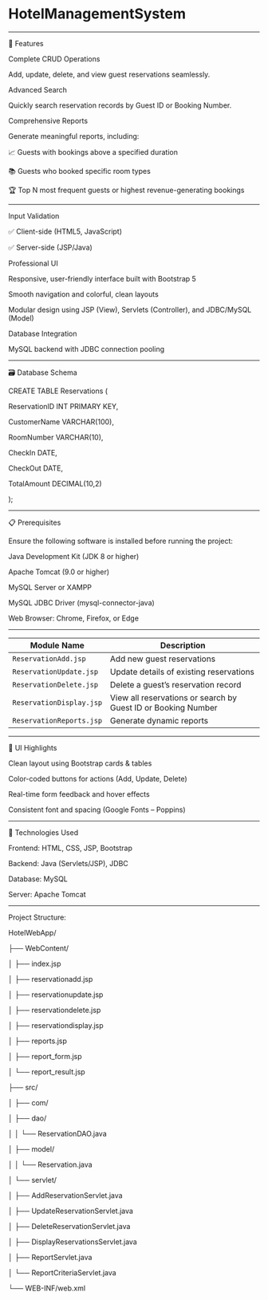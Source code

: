 # HotelManagementSystem
---

🚀 Features

Complete CRUD Operations

Add, update, delete, and view guest reservations seamlessly.

Advanced Search

Quickly search reservation records by Guest ID or Booking Number.

Comprehensive Reports

Generate meaningful reports, including:

📈 Guests with bookings above a specified duration

📚 Guests who booked specific room types

🏆 Top N most frequent guests or highest revenue-generating bookings

---

Input Validation

✅ Client-side (HTML5, JavaScript)

✅ Server-side (JSP/Java)

Professional UI

Responsive, user-friendly interface built with Bootstrap 5

Smooth navigation and colorful, clean layouts

Modular design using JSP (View), Servlets (Controller), and JDBC/MySQL (Model)

Database Integration

MySQL backend with JDBC connection pooling

---
🗃️ Database Schema

CREATE TABLE Reservations (

 ReservationID INT PRIMARY KEY,
 
 CustomerName VARCHAR(100),
 
 RoomNumber VARCHAR(10),
 
 CheckIn DATE,
 
 CheckOut DATE,
 
 TotalAmount DECIMAL(10,2)
 
);

---

📋 Prerequisites

Ensure the following software is installed before running the project:

Java Development Kit (JDK 8 or higher)

Apache Tomcat (9.0 or higher)

MySQL Server or XAMPP

MySQL JDBC Driver (mysql-connector-java)

Web Browser: Chrome, Firefox, or Edge

---

| Module Name              | Description                                                   |
| ------------------------ | ------------------------------------------------------------- |
| `ReservationAdd.jsp`     | Add new guest reservations                                    |
| `ReservationUpdate.jsp`  | Update details of existing reservations                       |
| `ReservationDelete.jsp`  | Delete a guest’s reservation record                           |
| `ReservationDisplay.jsp` | View all reservations or search by Guest ID or Booking Number |
| `ReservationReports.jsp` | Generate dynamic reports                                      |

---

🎨 UI Highlights

Clean layout using Bootstrap cards & tables

Color-coded buttons for actions (Add, Update, Delete)

Real-time form feedback and hover effects

Consistent font and spacing (Google Fonts – Poppins)

---

🔧 Technologies Used

Frontend: HTML, CSS, JSP, Bootstrap

Backend: Java (Servlets/JSP), JDBC

Database: MySQL

Server: Apache Tomcat

--------------------------------------------------------------------------------------------------------------------------------------------------------------------------------------------------------------------

Project Structure:

HotelWebApp/

├── WebContent/

│ ├── index.jsp

│ ├── reservationadd.jsp

│ ├── reservationupdate.jsp

│ ├── reservationdelete.jsp

│ ├── reservationdisplay.jsp

│ ├── reports.jsp

│ ├── report_form.jsp

│ └── report_result.jsp

├── src/

│ ├── com/

│ ├── dao/

│ │ └── ReservationDAO.java

│ ├── model/

│ │ └── Reservation.java

│ └── servlet/

│ ├── AddReservationServlet.java

│ ├── UpdateReservationServlet.java

│ ├── DeleteReservationServlet.java

│ ├── DisplayReservationsServlet.java

│ ├── ReportServlet.java

│ └── ReportCriteriaServlet.java

└── WEB-INF/web.xml


